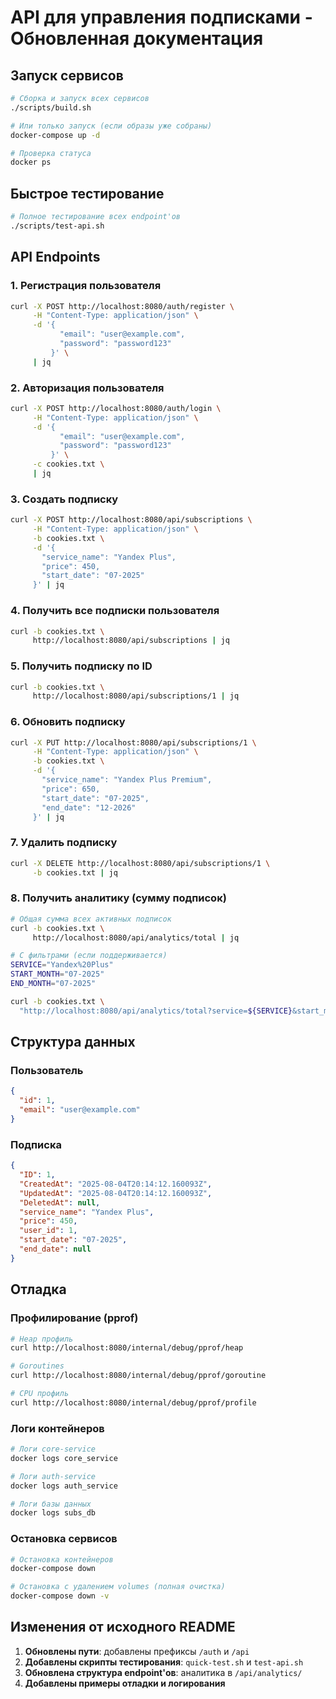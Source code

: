 # API для управления подписками - Обновленная документация

## Запуск сервисов
```bash
# Сборка и запуск всех сервисов
./scripts/build.sh

# Или только запуск (если образы уже собраны)
docker-compose up -d

# Проверка статуса
docker ps
```

## Быстрое тестирование
```bash
# Полное тестирование всех endpoint'ов
./scripts/test-api.sh
```

## API Endpoints

### 1. Регистрация пользователя
```bash
curl -X POST http://localhost:8080/auth/register \
     -H "Content-Type: application/json" \
     -d '{
           "email": "user@example.com",
           "password": "password123"
         }' \
     | jq
```

### 2. Авторизация пользователя
```bash
curl -X POST http://localhost:8080/auth/login \
     -H "Content-Type: application/json" \
     -d '{
           "email": "user@example.com",
           "password": "password123"
         }' \
     -c cookies.txt \
     | jq
```

### 3. Создать подписку
```bash
curl -X POST http://localhost:8080/api/subscriptions \
     -H "Content-Type: application/json" \
     -b cookies.txt \
     -d '{
       "service_name": "Yandex Plus",
       "price": 450,
       "start_date": "07-2025"
     }' | jq
```

### 4. Получить все подписки пользователя
```bash
curl -b cookies.txt \
     http://localhost:8080/api/subscriptions | jq
```

### 5. Получить подписку по ID
```bash
curl -b cookies.txt \
     http://localhost:8080/api/subscriptions/1 | jq
```

### 6. Обновить подписку
```bash
curl -X PUT http://localhost:8080/api/subscriptions/1 \
     -H "Content-Type: application/json" \
     -b cookies.txt \
     -d '{
       "service_name": "Yandex Plus Premium",
       "price": 650,
       "start_date": "07-2025",
       "end_date": "12-2026"
     }' | jq
```

### 7. Удалить подписку
```bash
curl -X DELETE http://localhost:8080/api/subscriptions/1 \
     -b cookies.txt | jq
```

### 8. Получить аналитику (сумму подписок)
```bash
# Общая сумма всех активных подписок
curl -b cookies.txt \
     http://localhost:8080/api/analytics/total | jq

# С фильтрами (если поддерживается)
SERVICE="Yandex%20Plus"
START_MONTH="07-2025"
END_MONTH="07-2025"

curl -b cookies.txt \
  "http://localhost:8080/api/analytics/total?service=${SERVICE}&start_month=${START_MONTH}&end_month=${END_MONTH}" | jq
```

## Структура данных

### Пользователь
```json
{
  "id": 1,
  "email": "user@example.com"
}
```

### Подписка
```json
{
  "ID": 1,
  "CreatedAt": "2025-08-04T20:14:12.160093Z",
  "UpdatedAt": "2025-08-04T20:14:12.160093Z",
  "DeletedAt": null,
  "service_name": "Yandex Plus",
  "price": 450,
  "user_id": 1,
  "start_date": "07-2025",
  "end_date": null
}
```

## Отладка

### Профилирование (pprof)
```bash
# Heap профиль
curl http://localhost:8080/internal/debug/pprof/heap

# Goroutines
curl http://localhost:8080/internal/debug/pprof/goroutine

# CPU профиль
curl http://localhost:8080/internal/debug/pprof/profile
```

### Логи контейнеров
```bash
# Логи core-service
docker logs core_service

# Логи auth-service
docker logs auth_service

# Логи базы данных
docker logs subs_db
```

### Остановка сервисов
```bash
# Остановка контейнеров
docker-compose down

# Остановка с удалением volumes (полная очистка)
docker-compose down -v
```

## Изменения от исходного README

1. **Обновлены пути**: добавлены префиксы `/auth` и `/api`
2. **Добавлены скрипты тестирования**: `quick-test.sh` и `test-api.sh`
3. **Обновлена структура endpoint'ов**: аналитика в `/api/analytics/`
4. **Добавлены примеры отладки и логирования**